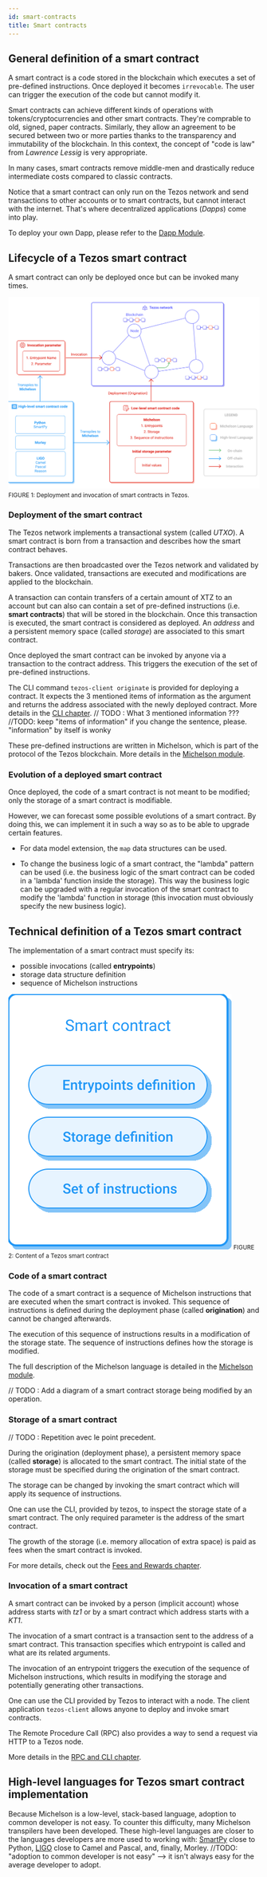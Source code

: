 ```yaml
---
id: smart-contracts
title: Smart contracts
---
```


## General definition of a smart contract

A smart contract is a code stored in the blockchain which executes a set of pre-defined instructions. Once deployed it becomes `irrevocable`. The user can trigger the execution of the code but cannot modify it. 

Smart contracts can achieve different kinds of operations with tokens/cryptocurrencies and other smart contracts. They're comprable to old, signed, paper contracts. Similarly, they allow an agreement to be secured between two or more parties thanks to the transparency and immutability of the blockchain. In this context, the concept of "code is law" from _Lawrence Lessig_ is very appropriate.

In many cases, smart contracts remove middle-men and drastically reduce intermediate costs compared to classic contracts.

Notice that a smart contract can only run on the Tezos network and send transactions to other accounts or to smart contracts, but cannot interact with the internet. That's where decentralized applications (_Dapps_) come into play.

To deploy your own Dapp, please refer to the [Dapp Module](/dapp).

## Lifecycle of a Tezos smart contract

A smart contract can only be deployed once but can be invoked many times.

![](../../static/img/tezos-basics/tezos_smart_contract_deploy_invoke.svg)
<small className="figure">FIGURE 1: Deployment and invocation of smart contracts in Tezos.</small>

### Deployment of the smart contract

The Tezos network implements a transactional system (called _UTXO_). A smart contract is born from a transaction and describes how the smart contract behaves.

Transactions are then broadcasted over the Tezos network and validated by bakers. Once validated, transactions are executed and modifications are applied to the blockchain.

A transaction can contain transfers of a certain amount of XTZ to an account but can also can contain a set of pre-defined instructions (i.e. **smart contracts**) that will be stored in the blockchain. Once this transaction is executed, the smart contract is considered as deployed. An _address_ and a persistent memory space (called *storage*) are associated to this smart contract.

Once deployed the smart contract can be invoked by anyone via a transaction to the contract address. This triggers the execution of the set of pre-defined instructions.

The CLI command `tezos-client originate` is provided for deploying a contract. It expects the 3 mentioned items of information as the argument and returns the address associated with the newly deployed contract. More details in the [CLI chapter](/tezos-basics/introduction_to_cli_and_rpc).
// TODO : What 3 mentioned information ???
//TODO: keep "items of information" if you change the sentence, please. "information" by itself is wonky

These pre-defined instructions are written in Michelson, which is part of the protocol of the Tezos blockchain. More details in the [Michelson module](/michelson).

### Evolution of a deployed smart contract

Once deployed, the code of a smart contract is not meant to be modified; only the storage of a smart contract is modifiable. 

However, we can forecast some possible evolutions of a smart contract. By doing this, we can implement it in such a way so as to be able to upgrade certain features.

* For data model extension, the `map` data structures can be used.

* To change the business logic of a smart contract, the "lambda" pattern can be used (i.e. the business logic of the smart contract can be coded in a 'lambda' function inside the storage). This way the business logic can be upgraded with a regular invocation of the smart contract to modify the 'lambda' function in storage (this invocation must obviously specify the new business logic).

## Technical definition of a Tezos smart contract

The implementation of a smart contract must specify its:
* possible invocations (called **entrypoints**)
* storage data structure definition 
* sequence of Michelson instructions

![](../../static/img/tezos-basics/tezos_smart_contract_content.svg)
<small className="figure">FIGURE 2: Content of a Tezos smart contract</small>

### Code of a smart contract

The code of a smart contract is a sequence of Michelson instructions that are executed when the smart contract is invoked. 
This sequence of instructions is defined during the deployment phase (called **origination**) and cannot be changed afterwards. 

The execution of this sequence of instructions results in a modification of the storage state. The sequence of instructions defines how the storage is modified.

The full description of the Michelson language is detailed in the [Michelson module](/michelson).

// TODO : Add a diagram of a smart contract storage being modified by an operation.

### Storage of a smart contract

// TODO : Repetition avec le point precedent.

During the origination (deployment phase), a persistent memory space (called **storage**) is allocated to the smart contract. The initial state of the storage must be specified during the origination of the smart contract.

The storage can be changed by invoking the smart contract which will apply its sequence of instructions.

One can use the CLI, provided by tezos, to inspect the storage state of a smart contract. The only required parameter is the address of the smart contract.

The growth of the storage (i.e. memory allocation of extra space) is paid as fees when the smart contract is invoked.

For more details, check out the [Fees and Rewards chapter](/tezos-basics/economics_and_reward).

### Invocation of a smart contract

A smart contract can be invoked by a person (implicit account) whose address starts with _tz1_ or by a smart contract which address starts with a _KT1_.

The invocation of a smart contract is a transaction sent to the address of a smart contract. This transaction specifies which entrypoint is called and what are its related arguments. 

The invocation of an entrypoint triggers the execution of the sequence of Michelson instructions, which results in modifying the storage and potentially generating other transactions.

One can use the CLI provided by Tezos to interact with a node. The client application `tezos-client` allows anyone to deploy and invoke smart contracts.

The Remote Procedure Call (RPC) also provides a way to send a request via HTTP to a Tezos node. 

More details in the [RPC and CLI chapter](/tezos-basics/introduction_to_cli_and_rpc).

## High-level languages for Tezos smart contract implementation

Because Michelson is a low-level, stack-based language, adoption to common developer is not easy. To counter this difficulty, many Michelson transpilers have been developed. These high-level languages are closer to the languages developers are more used to working with: [SmartPy](/smartpy) close to Python, [LIGO](/ligo) close to Camel and Pascal, and, finally, Morley.
//TODO: "adoption to common developer is not easy" --> it isn't always easy for the average developer to adopt.

